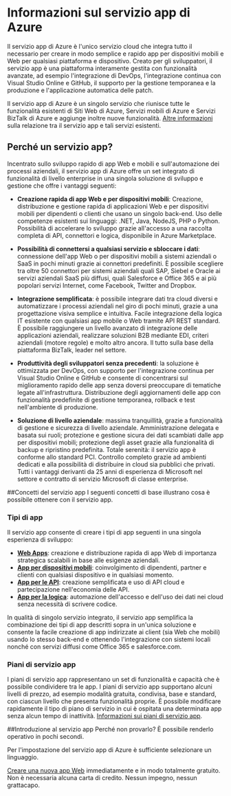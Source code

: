 <properties 
	pageTitle="Informazioni sul servizio app di Azure" 
	description="Perché il servizio app di Azure è la piattaforma migliore per lo sviluppo di app Web e mobili." 
	services="app-service" 
	documentationCenter="" 
	authors="omarkmsft" 
	manager="dwrede" 
	editor="jimbe"/>

<tags 
	ms.service="app-service" 
	ms.workload="web" 
	ms.tgt_pltfrm="na" 
	ms.devlang="na" 
	ms.topic="article" 
	ms.date="06/30/2015" 
	ms.author="omark"/>

# Informazioni sul servizio app di Azure
Il servizio app di Azure è l'unico servizio cloud che integra tutto il necessario per creare in modo semplice e rapido app per dispositivi mobili e Web per qualsiasi piattaforma e dispositivo. Creato per gli sviluppatori, il servizio app è una piattaforma interamente gestita con funzionalità avanzate, ad esempio l'integrazione di DevOps, l'integrazione continua con Visual Studio Online e GitHub, il supporto per la gestione temporanea e la produzione e l'applicazione automatica delle patch.

Il servizio app di Azure è un singolo servizio che riunisce tutte le funzionalità esistenti di Siti Web di Azure, Servizi mobili di Azure e Servizi BizTalk di Azure e aggiunge inoltre nuove funzionalità. [Altre informazioni](http://azure.microsoft.com/documentation/services/app-service/) sulla relazione tra il servizio app e tali servizi esistenti.

## Perché un servizio app?
Incentrato sullo sviluppo rapido di app Web e mobili e sull'automazione dei processi aziendali, il servizio app di Azure offre un set integrato di funzionalità di livello enterprise in una singola soluzione di sviluppo e gestione che offre i vantaggi seguenti:

- **Creazione rapida di app Web e per dispositivi mobili**: Creazione, distribuzione e gestione rapida di applicazioni Web e per dispositivi mobili per dipendenti o clienti che usano un singolo back-end. Uso delle competenze esistenti sui linguaggi: .NET, Java, NodeJS, PHP o Python. Possibilità di accelerare lo sviluppo grazie all'accesso a una raccolta completa di API, connettori e logica, disponibile in Azure Marketplace.

- **Possibilità di connettersi a qualsiasi servizio e sbloccare i dati**: connessione dell'app Web o per dispositivi mobili a sistemi aziendali o SaaS in pochi minuti grazie ai connettori predefiniti. È possibile scegliere tra oltre 50 connettori per sistemi aziendali quali SAP, Siebel e Oracle ai servizi aziendali SaaS più diffusi, quali Salesforce e Office 365 e ai più popolari servizi Internet, come Facebook, Twitter and Dropbox.

- **Integrazione semplificata**: è possibile integrare dati tra cloud diversi e automatizzare i processi aziendali nel giro di pochi minuti, grazie a una progettazione visiva semplice e intuitiva. Facile integrazione della logica IT esistente con qualsiasi app mobile o Web tramite API REST standard. È possibile raggiungere un livello avanzato di integrazione delle applicazioni aziendali, realizzare soluzioni B2B mediante EDI, criteri aziendali (motore regole) e molto altro ancora. Il tutto sulla base della piattaforma BizTalk, leader nel settore.

- **Produttività degli sviluppatori senza precedenti**: la soluzione è ottimizzata per DevOps, con supporto per l'integrazione continua per Visual Studio Online e GitHub e consente di concentrarsi sul miglioramento rapido delle app senza doversi preoccupare di tematiche legate all'infrastruttura. Distribuzione degli aggiornamenti delle app con funzionalità predefinite di gestione temporanea, rollback e test nell'ambiente di produzione.

- **Soluzione di livello aziendale**: massima tranquillità, grazie a funzionalità di gestione e sicurezza di livello aziendale. Amministrazione delegata e basata sui ruoli; protezione e gestione sicura dei dati scambiati dalle app per dispositivi mobili; protezione degli asset grazie alla funzionalità di backup e ripristino predefinita. Totale serenità: il servizio app è conforme allo standard PCI. Controllo completo grazie ad ambienti dedicati e alla possibilità di distribuire in cloud sia pubblici che privati. Tutti i vantaggi derivanti da 25 anni di esperienza di Microsoft nel settore e contratto di servizio Microsoft di classe enterprise.


##Concetti del servizio app
I seguenti concetti di base illustrano cosa è possibile ottenere con il servizio app.

### Tipi di app
Il servizio app consente di creare i tipi di app seguenti in una singola esperienza di sviluppo:

- [**Web Apps**](../app-service-web-overview): creazione e distribuzione rapida di app Web di importanza strategica scalabili in base alle esigenze aziendali.
- [**App per dispositivi mobili**](../app-service-mobile-value-prop-preview): coinvolgimento di dipendenti, partner e clienti con qualsiasi dispositivo e in qualsiasi momento.
- [**App per le API**](../app-service-api-apps-why-best-platform): creazione semplificata e uso di API cloud e partecipazione nell'economia delle API.
- [**App per la logica**](../app-service-logic-what-are-logic-apps): automazione dell'accesso e dell'uso dei dati nei cloud senza necessità di scrivere codice.

In qualità di singolo servizio integrato, il servizio app semplifica la combinazione dei tipi di app descritti sopra in un'unica soluzione e consente la facile creazione di app indirizzate ai client (sia Web che mobili) usando lo stesso back-end e ottenendo l'integrazione con sistemi locali nonché con servizi diffusi come Office 365 e salesforce.com.

### Piani di servizio app
I piani di servizio app rappresentano un set di funzionalità e capacità che è possibile condividere tra le app. I piani di servizio app supportano alcuni livelli di prezzo, ad esempio modalità gratuita, condivisa, base e standard, con ciascun livello che presenta funzionalità proprie. È possibile modificare rapidamente il tipo di piano di servizio in cui è ospitata una determinata app senza alcun tempo di inattività. [Informazioni sui piani di servizio app](../web-sites-web-hosting-plan-overview.md).

##Introduzione al servizio app
Perché non provarlo? È possibile renderlo operativo in pochi secondi.

Per l'impostazione del servizio app di Azure è sufficiente selezionare un linguaggio.

[Creare una nuova app Web](http://go.microsoft.com/fwlink/?LinkId=523751) immediatamente e in modo totalmente gratuito. Non è necessaria alcuna carta di credito. Nessun impegno, nessun grattacapo.
 

<!---HONumber=August15_HO6-->